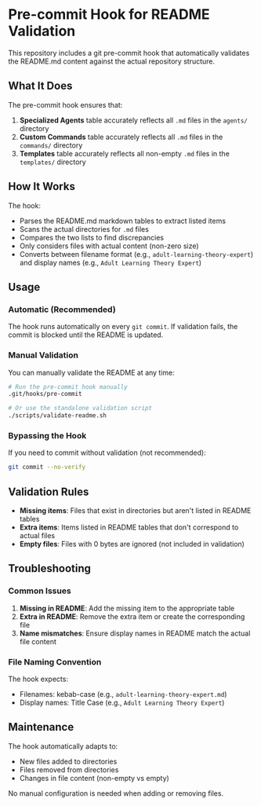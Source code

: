 # Pre-commit Hook for README Validation

This repository includes a git pre-commit hook that automatically validates the README.md content against the actual repository structure.

## What It Does

The pre-commit hook ensures that:

1. **Specialized Agents** table accurately reflects all `.md` files in the `agents/` directory
2. **Custom Commands** table accurately reflects all `.md` files in the `commands/` directory
3. **Templates** table accurately reflects all non-empty `.md` files in the `templates/` directory

## How It Works

The hook:

- Parses the README.md markdown tables to extract listed items
- Scans the actual directories for `.md` files
- Compares the two lists to find discrepancies
- Only considers files with actual content (non-zero size)
- Converts between filename format (e.g., `adult-learning-theory-expert`) and display names (e.g., `Adult Learning Theory Expert`)

## Usage

### Automatic (Recommended)

The hook runs automatically on every `git commit`. If validation fails, the commit is blocked until the README is updated.

### Manual Validation

You can manually validate the README at any time:

```bash
# Run the pre-commit hook manually
.git/hooks/pre-commit

# Or use the standalone validation script
./scripts/validate-readme.sh
```

### Bypassing the Hook

If you need to commit without validation (not recommended):

```bash
git commit --no-verify
```

## Validation Rules

- **Missing items**: Files that exist in directories but aren't listed in README tables
- **Extra items**: Items listed in README tables that don't correspond to actual files
- **Empty files**: Files with 0 bytes are ignored (not included in validation)

## Troubleshooting

### Common Issues

1. **Missing in README**: Add the missing item to the appropriate table
2. **Extra in README**: Remove the extra item or create the corresponding file
3. **Name mismatches**: Ensure display names in README match the actual file content

### File Naming Convention

The hook expects:

- Filenames: kebab-case (e.g., `adult-learning-theory-expert.md`)
- Display names: Title Case (e.g., `Adult Learning Theory Expert`)

## Maintenance

The hook automatically adapts to:

- New files added to directories
- Files removed from directories
- Changes in file content (non-empty vs empty)

No manual configuration is needed when adding or removing files.
